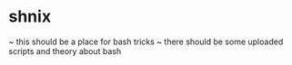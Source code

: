 # shnix
~ this should be a place for bash tricks ~
there should be some uploaded scripts and theory about bash
